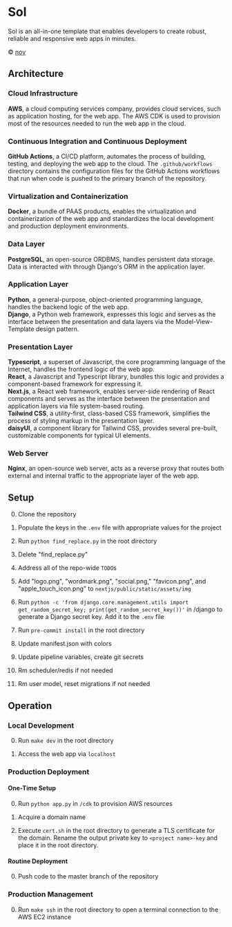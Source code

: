 # Sol

Sol is an all-in-one template that enables developers to create robust, reliable and responsive web apps in minutes.

© [nov](https://github.com/nov-solutions)

## Architecture

### Cloud Infrastructure

**AWS**, a cloud computing services company, provides cloud services, such as application hosting, for the web app. The AWS CDK is used to provision most of the resources needed to run the web app in the cloud.

### Continuous Integration and Continuous Deployment

**GitHub Actions**, a CI/CD platform, automates the process of building, testing, and deploying the web app to the cloud. The `.github/workflows` directory contains the configuration files for the GitHub Actions workflows that run when code is pushed to the primary branch of the repository.

### Virtualization and Containerization

**Docker**, a bundle of PAAS products, enables the virtualization and containerization of the web app and standardizes the local development and production deployment environments.

### Data Layer

**PostgreSQL**, an open-source ORDBMS, handles persistent data storage.\
Data is interacted with through Django's ORM in the application layer.

### Application Layer

**Python**, a general-purpose, object-oriented programming language, handles the backend logic of the web app.\
**Django**, a Python web framework, expresses this logic and serves as the interface between the presentation and data layers via the Model-View-Template design pattern.

### Presentation Layer

**Typescript**, a superset of Javascript, the core programming language of the Internet, handles the frontend logic of the web app.\
**React**, a Javascript and Typescript library, bundles this logic and provides a component-based framework for expressing it.\
**Next.js**, a React web framework, enables server-side rendering of React components and serves as the interface between the presentation and application layers via file system-based routing.\
**Tailwind CSS**, a utility-first, class-based CSS framework, simplifies the process of styling markup in the presentation layer.\
**daisyUI**, a component library for Tailwind CSS, provides several pre-built, customizable components for typical UI elements.

### Web Server

**Nginx**, an open-source web server, acts as a reverse proxy that routes both external and internal traffic to the appropriate layer of the web app.

## Setup

0. Clone the repository

1. Populate the keys in the `.env` file with appropriate values for the project

2. Run `python find_replace.py` in the root directory

3. Delete "find_replace.py"

4. Address all of the repo-wide `TODO`s

5. Add "logo.png", "wordmark.png", "social.png," "favicon.png", and "apple_touch_icon.png" to `nextjs/public/static/assets/img`

6. Run `python -c 'from django.core.management.utils import get_random_secret_key; print(get_random_secret_key())'` in /django to generate a Django secret key. Add it to the `.env` file

7. Run `pre-commit install` in the root directory

8. Update manifest.json with colors

9. Update pipeline variables, create git secrets

10. Rm scheduler/redis if not needed

11. Rm user model, reset migrations if not needed

## Operation

### Local Development

0. Run `make dev` in the root directory

1. Access the web app via `localhost`

### Production Deployment

#### One-Time Setup

0. Run `python app.py` in `/cdk` to provision AWS resources

1. Acquire a domain name

2. Execute `cert.sh` in the root directory to generate a TLS certificate for the domain. Rename the output private key to `<project name>-key` and place it in the root directory.

#### Routine Deployment

0. Push code to the master branch of the repository

### Production Management

0. Run `make ssh` in the root directory to open a terminal connection to the AWS EC2 instance
